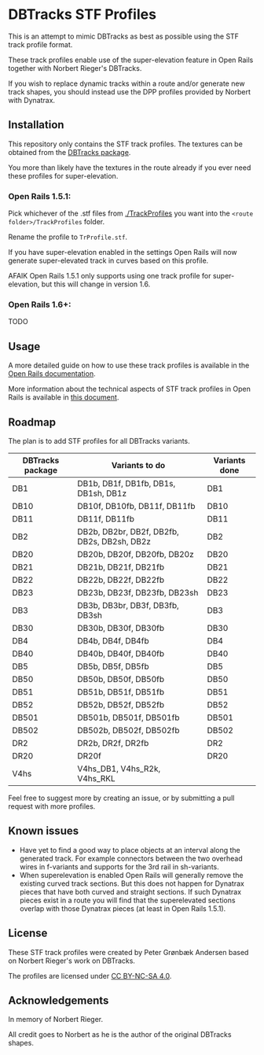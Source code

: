 
# DBTracks STF Profiles

This is an attempt to mimic DBTracks as best as possible using the STF track profile format.

These track profiles enable use of the super-elevation feature in Open Rails together with Norbert Rieger's DBTracks.

If you wish to replace dynamic tracks within a route and/or generate new track shapes, you should instead use the DPP profiles provided by Norbert with Dynatrax.


## Installation
This repository only contains the STF track profiles. The textures can be obtained from the [DBTracks package](https://the-train.de/downloads/entry/11252-dbtracks/).

You more than likely have the textures in the route already if you ever need these profiles for super-elevation.


### Open Rails 1.5.1:
Pick whichever of the .stf files from [./TrackProfiles](./TrackProfiles) you want into the `<route folder>/TrackProfiles` folder.

Rename the profile to `TrProfile.stf`.

If you have super-elevation enabled in the settings Open Rails will now generate super-elevated track in curves based on this profile.

AFAIK Open Rails 1.5.1 only supports using one track profile for super-elevation, but this will change in version 1.6.


### Open Rails 1.6+:
TODO


## Usage
A more detailed guide on how to use these track profiles is available in the [Open Rails documentation](https://open-rails.readthedocs.io/en/latest/options.html#superelevation). 

More information about the technical aspects of STF track profiles in Open Rails is available in [this document](https://static.openrails.org/files/OpenRails-Testing-How%20to%20Provide%20Track%20Profiles%20for%20Open%20Rails%20Dynamic%20Track.pdf).


## Roadmap

The plan is to add STF profiles for all DBTracks variants.

| DBTracks package  | Variants to do                                   | Variants done |
|-------------------|--------------------------------------------------|---------------|
| DB1               | DB1b, DB1f, DB1fb, DB1s, DB1sh, DB1z             | DB1           |
| DB10              | DB10f, DB10fb, DB11f, DB11fb                     | DB10          |
| DB11              | DB11f, DB11fb                                    | DB11          |
| DB2               | DB2b, DB2br, DB2f, DB2fb, DB2s, DB2sh, DB2z      | DB2           |
| DB20              | DB20b, DB20f, DB20fb, DB20z                      | DB20          |
| DB21              | DB21b, DB21f, DB21fb                             | DB21          |
| DB22              | DB22b, DB22f, DB22fb                             | DB22          |
| DB23              | DB23b, DB23f, DB23fb, DB23sh                     | DB23          |
| DB3               | DB3b, DB3br, DB3f, DB3fb, DB3sh                  | DB3           |
| DB30              | DB30b, DB30f, DB30fb                             | DB30          |
| DB4               | DB4b, DB4f, DB4fb                                | DB4           |
| DB40              | DB40b, DB40f, DB40fb                             | DB40          |
| DB5               | DB5b, DB5f, DB5fb                                | DB5           |
| DB50              | DB50b, DB50f, DB50fb                             | DB50          |
| DB51              | DB51b, DB51f, DB51fb                             | DB51          |
| DB52              | DB52b, DB52f, DB52fb                             | DB52          |
| DB501             | DB501b, DB501f, DB501fb                          | DB501         |
| DB502             | DB502b, DB502f, DB502fb                          | DB502         |
| DR2               | DR2b, DR2f, DR2fb                                | DR2           |
| DR20              | DR20f                                            | DR20          |
| V4hs              | V4hs_DB1, V4hs_R2k, V4hs_RKL                     |               |

Feel free to suggest more by creating an issue, or by submitting a pull request with more profiles.


## Known issues

- Have yet to find a good way to place objects at an interval along the generated track. For example connectors between the two overhead wires in f-variants and supports for the 3rd rail in sh-variants.
- When superelevation is enabled Open Rails will generally remove the existing curved track sections. But this does not happen for Dynatrax pieces that have both curved and straight sections. If such Dynatrax pieces exist in a route you will find that the superelevated sections overlap with those Dynatrax pieces (at least in Open Rails 1.5.1).


## License

These STF track profiles were created by Peter Grønbæk Andersen based on Norbert Rieger's work on DBTracks.

The profiles are licensed under [CC BY-NC-SA 4.0](https://creativecommons.org/licenses/by-nc-sa/4.0/).


## Acknowledgements

In memory of Norbert Rieger.

All credit goes to Norbert as he is the author of the original DBTracks shapes.